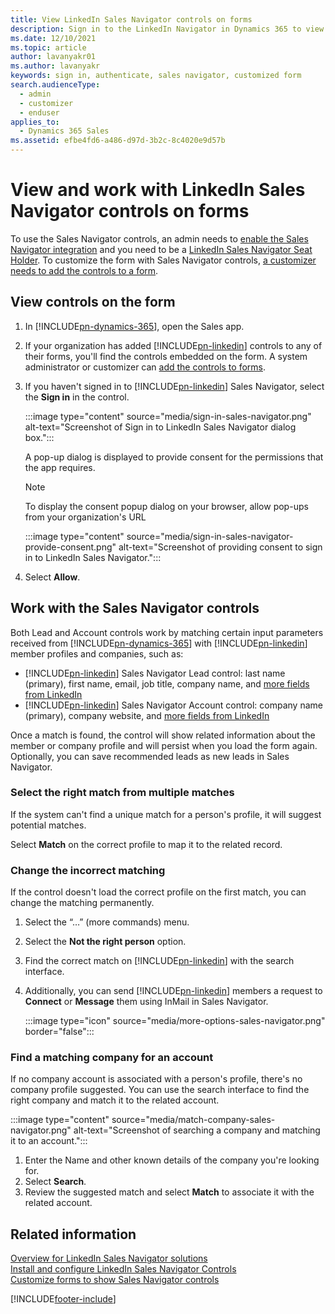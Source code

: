 ```yaml
---
title: View LinkedIn Sales Navigator controls on forms
description: Sign in to the LinkedIn Navigator in Dynamics 365 to view controls on forms. Learn how to work with controls to ensure correct profile matching.
ms.date: 12/10/2021
ms.topic: article
author: lavanyakr01
ms.author: lavanyakr
keywords: sign in, authenticate, sales navigator, customized form
search.audienceType: 
  - admin
  - customizer
  - enduser
applies_to: 
  - Dynamics 365 Sales
ms.assetid: efbe4fd6-a486-d97d-3b2c-8c4020e9d57b
---
```


# View and work with LinkedIn Sales Navigator controls on forms

To use the Sales Navigator controls, an admin needs to [enable the Sales Navigator integration](install-sales-navigator.md) and you need to be a [LinkedIn Sales Navigator Seat Holder](https://www.linkedin.com/help/sales-navigator/answer/50233/adding-or-removing-seat-holders-in-sales-navigator). To customize the form with Sales Navigator controls, [a customizer needs to add the controls to a form](add-sales-navigator-controls-forms.md).

## View controls on the form

1. In [!INCLUDE[pn-dynamics-365](../includes/pn-dynamics-365.md)], open the Sales app.
2. If your organization has added [!INCLUDE[pn-linkedin](../includes/pn-linkedin.md)] controls to any of their forms, you'll find the controls embedded on the form. A system administrator or customizer can [add the controls to forms](add-sales-navigator-controls-forms.md).
3. If you haven't signed in to [!INCLUDE[pn-linkedin](../includes/pn-linkedin.md)] Sales Navigator, select the **Sign in** in the control.

    :::image type="content" source="media/sign-in-sales-navigator.png" alt-text="Screenshot of Sign in to LinkedIn Sales Navigator dialog box.":::

    A pop-up dialog is displayed to provide consent for the permissions that the app requires.

    >[!NOTE]
    >To display the consent popup dialog on your browser, allow pop-ups from your organization's URL

    :::image type="content" source="media/sign-in-sales-navigator-provide-consent.png" alt-text="Screenshot of providing consent to sign in to LinkedIn Sales Navigator.":::

4. Select **Allow**.

## Work with the Sales Navigator controls

Both Lead and Account controls work by matching certain input parameters received from [!INCLUDE[pn-dynamics-365](../includes/pn-dynamics-365.md)] with [!INCLUDE[pn-linkedin](../includes/pn-linkedin.md)] member profiles and companies, such as:

- [!INCLUDE[pn-linkedin](../includes/pn-linkedin.md)] Sales Navigator Lead control: last name (primary), first name, email, job title, company name, and [more fields from LinkedIn](https://www.linkedin.com/help/sales-navigator/answer/79552)
- [!INCLUDE[pn-linkedin](../includes/pn-linkedin.md)] Sales Navigator Account control: company name (primary), company website, and [more fields from LinkedIn](https://www.linkedin.com/help/sales-navigator/answer/79552)

Once a match is found, the control will show related information about the member or company profile and will persist when you load the form again. Optionally, you can save recommended leads as new leads in Sales Navigator.

### Select the right match from multiple matches

If the system can't find a unique match for a person's profile, it will suggest potential matches.

Select **Match** on the correct profile to map it to the related record.

### Change the incorrect matching

If the control doesn't load the correct profile on the first match, you can change the matching permanently.

1. Select the “…” (more commands) menu.
2. Select the **Not the right person** option.
3. Find the correct match on [!INCLUDE[pn-linkedin](../includes/pn-linkedin.md)] with the search interface.
4. Additionally, you can send [!INCLUDE[pn-linkedin](../includes/pn-linkedin.md)] members a request to **Connect** or **Message** them using InMail in Sales Navigator.

    :::image type="icon" source="media/more-options-sales-navigator.png" border="false":::

### Find a matching company for an account

If no company account is associated with a person's profile, there's no company profile suggested. You can use the search interface to find the right company and match it to the related account.

:::image type="content" source="media/match-company-sales-navigator.png" alt-text="Screenshot of searching a company and matching it to an account.":::

1. Enter the Name and other known details of the company you're looking for.
2. Select **Search**.
3. Review the suggested match and select **Match** to associate it with the related account.

## Related information

[Overview for LinkedIn Sales Navigator solutions](integrate-sales-navigator.md)  
[Install and configure LinkedIn Sales Navigator Controls](install-sales-navigator.md)  
[Customize forms to show Sales Navigator controls](add-sales-navigator-controls-forms.md)

[!INCLUDE[footer-include](../includes/footer-banner.md)]